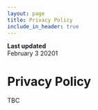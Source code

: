 ```yaml
---
layout: page
title: Privacy Policy
include_in_header: true
---
```


**Last updated**  
February 3 20201

# Privacy Policy
TBC
